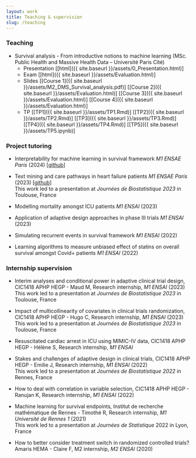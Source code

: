 ```yaml
---
layout: work
title: Teaching & supervision
slug: /teaching
---
```


### **Teaching**
* Survival analysis - From introductive notions to machine learning (MSc. Public Health and Massive Health Data – Université Paris Cité)
    - Presentation [[html]({{ site.baseurl }}/assets/0_Presentation.html)]
    - Exam [[html]({{ site.baseurl }}/assets/Evaluation.html)]
    - Slides [[Course 1]({{ site.baseurl }}/assets/M2_DMS_Survival_analysis.pdf)] [[Course 2]({{ site.baseurl }}/assets/Evaluation.html)] [[Course 3]({{ site.baseurl }}/assets/Evaluation.html)] [[Course 4]({{ site.baseurl }}/assets/Evaluation.html)]
    - TP [[TP1]({{ site.baseurl }}/assets/TP1.Rmd)] [[TP2]({{ site.baseurl }}/assets/TP2.Rmd)] [[TP3]({{ site.baseurl }}/assets/TP3.Rmd)] [[TP4]({{ site.baseurl }}/assets/TP4.Rmd)] [[TP5]({{ site.baseurl }}/assets/TP5.ipynb)]

### **Project tutoring**
* Interpretability for machine learning in survival framework *M1 ENSAE Paris* (2024) [[github](https://github.com/malquier/Interpretability_of_Survival_Analysis)]

* Text mining and care pathways in heart failure patients *M1 ENSAE Paris* (2023) [[github](https://github.com/Kirscher/TextMining_Parcours_de_soin)] <br> This work led to a presentation at *Journées de Biostatistique 2023* in Toulouse, France 

* Modelling mortality amongst ICU patients *M1 ENSAI* (2023)

* Application of adaptive design approaches in phase III trials *M1 ENSAI* (2023)

* Simulating recurrent events in survival framework *M1 ENSAI* (2022)

* Learning algorithms to measure unbiased effect of statins on overall survival amongst Covid+ patients *M1 ENSAI* (2022)

### **Internship supervision**
* Interim analyses and conditional power in adaptive clinical trial design, CIC1418 APHP HEGP - Maud M, Research internship, *M1 ENSAI* (2023) <br> This work led to a presentation at *Journées de Biostatistique 2023* in Toulouse, France

* Impact of multicollinearity of covariates in clinical trials randomization, CIC1418 APHP HEGP - Hugo C, Research internship, *M1 ENSAI* (2023) <br> This work led to a presentation at *Journées de Biostatistique 2023* in Toulouse, France

* Resuscitated cardiac arrest in ICU using MIMIC-IV data, CIC1418 APHP HEGP - Hélène S, Research internship, *M1 ENSAI* 

* Stakes and challenges of adaptive design in clinical trials, CIC1418 APHP HEGP - Emilie J, Research internship, *M1 ENSAI* (2022) <br> This work led to a presentation at *Journées de Biostatistique 2022* in Rennes, France

* How to deal with correlation in variable selection, CIC1418 APHP HEGP - Ranujan K, Research internship, *M1 ENSAI* (2022)

* Machine learning for survival endpoints, Institut de recherche mathématique de Rennes - Timothé R, Research internship, *M1 Université de Rennes 1* (2021) <br> This work led to a presentation at *Journées de Statistique* 2022 in Lyon, France

* How to better consider treatment switch in randomized controlled trials? Amaris HEMA - Claire F, M2 internship, *M2 ENSAI* (2020)
